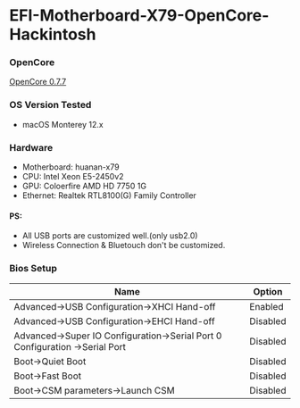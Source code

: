 # EFI-Motherboard-X79-OpenCore-Hackintosh

### OpenCore

[OpenCore 0.7.7](https://github.com/acidanthera/OpenCorePkg)

### OS Version Tested

- macOS Monterey 12.x 

### Hardware

- Motherboard: huanan-x79
- CPU: Intel Xeon E5-2450v2
- GPU: Coloerfire AMD HD 7750 1G
- Ethernet: Realtek RTL8100(G) Family Controller

#### PS:
 - All USB ports are customized well.(only usb2.0)
 - Wireless Connection & Bluetouch don't be customized.

### Bios Setup

| Name | Option |
| ----- | --- |
|Advanced->USB Configuration->XHCI Hand-off|Enabled|
|Advanced->USB Configuration->EHCI Hand-off|Disabled|
|Advanced->Super IO Configuration->Serial Port 0 Configuration ->Serial Port|Disabled|
|Boot->Quiet Boot|Disabled|
|Boot->Fast Boot|Disabled|
|Boot->CSM parameters->Launch CSM|Disabled|

